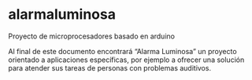 # alarmaluminosa
Proyecto de microprocesadores basado en arduino

Al final de este documento encontrará “Alarma Luminosa” un proyecto orientado a aplicaciones
específicas, por ejemplo a ofrecer una solución para atender sus tareas de personas con problemas
auditivos.
